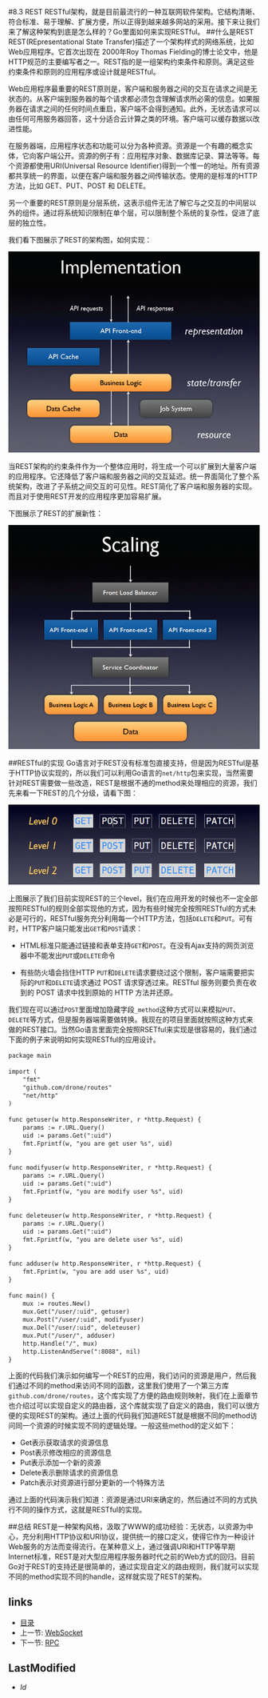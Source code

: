 #8.3 REST
RESTful架构，就是目前最流行的一种互联网软件架构。它结构清晰、符合标准、易于理解、扩展方便，所以正得到越来越多网站的采用。接下来让我们来了解这种架构到底是怎么样的？Go里面如何来实现RESTful。
##什么是REST
REST(REpresentational State Transfer)描述了一个架构样式的网络系统，比如Web应用程序。它首次出现在 2000年Roy Thomas Fielding的博士论文中，他是HTTP规范的主要编写者之一。REST指的是一组架构约束条件和原则。满足这些约束条件和原则的应用程序或设计就是RESTful。

Web应用程序最重要的REST原则是，客户端和服务器之间的交互在请求之间是无状态的。从客户端到服务器的每个请求都必须包含理解请求所必需的信息。如果服务器在请求之间的任何时间点重启，客户端不会得到通知。此外，无状态请求可以由任何可用服务器回答，这十分适合云计算之类的环境。客户端可以缓存数据以改进性能。

在服务器端，应用程序状态和功能可以分为各种资源。资源是一个有趣的概念实体，它向客户端公开。资源的例子有：应用程序对象、数据库记录、算法等等。每个资源都使用URI(Universal Resource Identifier)得到一个惟一的地址。所有资源都共享统一的界面，以便在客户端和服务器之间传输状态。使用的是标准的HTTP方法，比如 GET、PUT、POST 和 DELETE。

另一个重要的REST原则是分层系统，这表示组件无法了解它与之交互的中间层以外的组件。通过将系统知识限制在单个层，可以限制整个系统的复杂性，促进了底层的独立性。

我们看下图展示了REST的架构图，如何实现：

![](images/8.3.rest2.png?raw=true)

当REST架构的约束条件作为一个整体应用时，将生成一个可以扩展到大量客户端的应用程序。它还降低了客户端和服务器之间的交互延迟。统一界面简化了整个系统架构，改进了子系统之间交互的可见性。REST简化了客户端和服务器的实现。而且对于使用REST开发的应用程序更加容易扩展。

下图展示了REST的扩展新性：

![](images/8.3.rest.png?raw=true)

##RESTful的实现
Go语言对于REST没有标准包直接支持，但是因为RESTful是基于HTTP协议实现的，所以我们可以利用Go语言的`net/http`包来实现，当然需要针对REST需要做一些改造，REST是根据不通的method来处理相应的资源，我们先来看一下REST的几个分级，请看下图：

![](images/8.3.rest3.png?raw=true)

上图展示了我们目前实现REST的三个level，我们在应用开发的时候也不一定全部按照RESTful的规则全部实现他的方式，因为有些时候完全按照RESTful的方式未必是可行的，RESTful服务充分利用每一个HTTP方法，包括`DELETE`和`PUT`。可有时，HTTP客户端只能发出`GET`和`POST`请求：

- HTML标准只能通过链接和表单支持`GET`和`POST`。在没有Ajax支持的网页浏览器中不能发出`PUT`或`DELETE`命令

- 有些防火墙会挡住HTTP `PUT`和`DELETE`请求要绕过这个限制，客户端需要把实际的`PUT`和`DELETE`请求通过 POST 请求穿透过来。RESTful 服务则要负责在收到的 POST 请求中找到原始的 HTTP 方法并还原。

我们现在可以通过`POST`里面增加隐藏字段`_method`这种方式可以来模拟`PUT`、`DELETE`等方式，但是服务器端需要做转换。我现在的项目里面就按照这种方式来做的REST接口。当然Go语言里面完全按照RSETful来实现是很容易的，我们通过下面的例子来说明如何实现RESTful的应用设计。

	package main
	
	import (
		"fmt"
		"github.com/drone/routes"
		"net/http"
	)
	
	func getuser(w http.ResponseWriter, r *http.Request) {
		params := r.URL.Query()
		uid := params.Get(":uid")
		fmt.Fprintf(w, "you are get user %s", uid)
	}
	
	func modifyuser(w http.ResponseWriter, r *http.Request) {
		params := r.URL.Query()
		uid := params.Get(":uid")
		fmt.Fprintf(w, "you are modify user %s", uid)
	}
	
	func deleteuser(w http.ResponseWriter, r *http.Request) {
		params := r.URL.Query()
		uid := params.Get(":uid")
		fmt.Fprintf(w, "you are delete user %s", uid)
	}
	
	func adduser(w http.ResponseWriter, r *http.Request) {
		fmt.Fprint(w, "you are add user %s", uid)
	}
	
	func main() {
		mux := routes.New()
		mux.Get("/user/:uid", getuser)
		mux.Post("/user/:uid", modifyuser)
		mux.Del("/user/:uid", deleteuser)
		mux.Put("/user/", adduser)
		http.Handle("/", mux)
		http.ListenAndServe(":8088", nil)
	}



上面的代码我们演示如何编写一个REST的应用，我们访问的资源是用户，然后我们通过不同的method来访问不同的函数，这里我们使用了一个第三方库`github.com/drone/routes`，这个库实现了方便的路由规则映射，我们在上面章节也介绍过可以实现自定义的路由器，这个库就实现了自定义的路由，我们可以很方便的实现REST的架构。通过上面的代码我们知道REST就是根据不同的method访问同一个资源的时候实现不同的逻辑处理。一般这些method的定义如下：

- Get表示获取请求的资源信息
- Post表示修改相应的资源信息
- Put表示添加一个新的资源
- Delete表示删除请求的资源信息
- Patch表示对资源进行部分更新的一个特殊方法

通过上面的代码演示我们知道：资源是通过URI来确定的，然后通过不同的方式执行不同的操作方式，这就是RESTful的实现。

##总结
REST是一种架构风格，汲取了WWW的成功经验：无状态，以资源为中心，充分利用HTTP协议和URI协议，提供统一的接口定义，使得它作为一种设计Web服务的方法而变得流行。在某种意义上，通过强调URI和HTTP等早期Internet标准，REST是对大型应用程序服务器时代之前的Web方式的回归。目前Go对于REST的支持还是很简单的，通过实现自定义的路由规则，我们就可以实现不同的method实现不同的handle，这样就实现了REST的架构。




## links
   * [目录](<preface.md>)
   * 上一节: [WebSocket](<8.2.md>)
   * 下一节: [RPC](<8.4.md>)

## LastModified 
   * $Id$